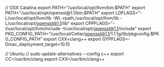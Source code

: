 // OSX Catalina
export PATH="/usr/local/opt/llvm/bin:$PATH"
export PATH="/usr/local/opt/openssl@1.1/bin:$PATH"
export LDFLAGS="-L/usr/local/opt/llvm/lib -Wl,-rpath,/usr/local/opt/llvm/lib -L/usr/local/opt/openssl@1.1/lib"
export CPPFLAGS="-I/usr/local/opt/llvm/include -I/usr/local/opt/openssl@1.1/include"
export PKG_CONFIG_PATH="/usr/local/Cellar/openssl@1.1/1.1.1g/lib/pkgconfig:\$PKG_CONFIG_PATH"
export CXX=clang++
export GYPFLAGS=-Dmac_deployment_target=10.15

// Ubuntu 
// sudo update-alternatives --config c++
export CC=/usr/bin/clang
export CXX=/usr/bin/clang++
